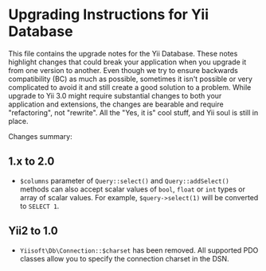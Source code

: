 # Upgrading Instructions for Yii Database

This file contains the upgrade notes for the Yii Database.
These notes highlight changes that could break your application when you upgrade it from one version to another.
Even though we try to ensure backwards compatibility (BC) as much as possible, sometimes
it isn't possible or very complicated to avoid it and still create a good solution to
a problem. While upgrade to Yii 3.0 might require substantial changes to both your application and extensions,
the changes are bearable and require "refactoring", not "rewrite".
All the "Yes, it is" cool stuff, and Yii soul is still in place.

Changes summary:

## 1.x to 2.0
* `$columns` parameter of `Query::select()` and `Query::addSelect()` methods can also accept scalar values of `bool`, 
  `float` or `int` types or array of scalar values. For example, `$query->select(1)` will be converted to `SELECT 1`.

## Yii2 to 1.0
* `Yiisoft\Db\Connection::$charset` has been removed. All supported PDO classes allow you to specify the connection
  charset in the DSN.
